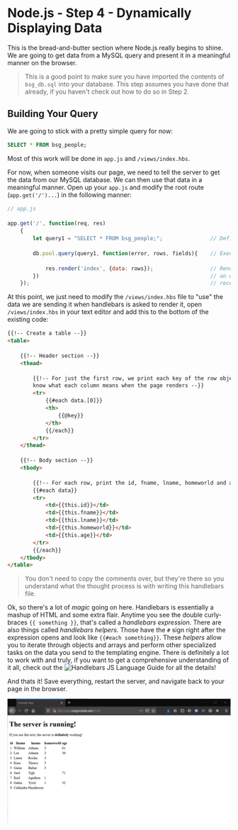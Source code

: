 # Node.js - Step 4 - Dynamically Displaying Data

This is the bread-and-butter section where Node.js really begins to shine. We are going to get data from a MySQL query and present it in a meaningful manner on the browser.

> This is a good point to make sure you have imported the contents of `bsg_db.sql` into your database. This step assumes you have done that already, if you haven't check out how to do so in Step 2.

## Building Your Query

We are going to stick with a pretty simple query for now:

```sql
SELECT * FROM bsg_people;
```

Most of this work will be done in `app.js` and `/views/index.hbs`.

For now, when someone visits our page, we need to tell the server to get the data from our MySQL database. We can then use that data in a meaningful manner. Open up your `app.js` and modify the root route (`app.get('/')...`) in the following manner:

```javascript
// app.js

app.get('/', function(req, res)
    {  
        let query1 = "SELECT * FROM bsg_people;";               // Define our query

        db.pool.query(query1, function(error, rows, fields){    // Execute the query

            res.render('index', {data: rows});                  // Render the index.hbs file, and also send the renderer
        })                                                      // an object where 'data' is equal to the 'rows' we
    });                                                         // received back from the query
```

At this point, we just need to modify the `/views/index.hbs` file to "use" the data we are sending it when handlebars is asked to render it, open `/views/index.hbs` in your text editor and add this to the bottom of the existing code:

```html
{{!-- Create a table --}}
<table>

    {{!-- Header section --}}
    <thead>

        {{!-- For just the first row, we print each key of the row object as a header cell so we
        know what each column means when the page renders --}}
        <tr>
            {{#each data.[0]}}
            <th>
                {{@key}}
            </th>
            {{/each}}
        </tr>
    </thead>

    {{!-- Body section --}}
    <tbody>

        {{!-- For each row, print the id, fname, lname, homeworld and age, in order --}}
        {{#each data}}
        <tr>
            <td>{{this.id}}</td>
            <td>{{this.fname}}</td>
            <td>{{this.lname}}</td>
            <td>{{this.homeworld}}</td>
            <td>{{this.age}}</td>
        </tr>
        {{/each}}
    </tbody>
</table>
```

> You don't need to copy the comments over, but they're there so you understand what the thought process is with writing this handlebars file.

Ok, so there's a lot of *magic* going on here. Handlebars is essentially a mashup of HTML and some extra flair. Anytime you see the double curly-braces `{{ something }}`, that's called a _handlebars expression_. There are also things called _handlebars helpers_. Those have the `#` sign right after the expression opens and look like `{{#each something}}`. These _helpers_ allow you to iterate through objects and arrays and perform other specialized tasks on the data you send to the templating engine. There is definitely a lot to work with and truly, if you want to get a comprehensive understanding of it all, check out the ![Handlebars JS Language Guide](https://handlebarsjs.com/guide/) for all the details!

And thats it! Save everything, restart the server, and navigate back to your page in the browser.

![the result of the database query presented on the screen](./assets/bsgpeople_browser.png)
